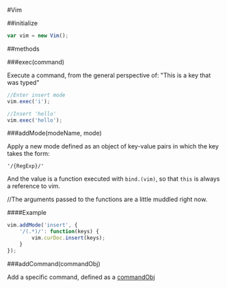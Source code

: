 #Vim

##initialize

```javascript
var vim = new Vim();
```

##methods


###exec(command)

Execute a command, from the general perspective of: "This is a key that was typed"

```javascript
//Enter insert mode
vim.exec('i');

//Insert 'hello'
vim.exec('hello');
```

###addMode(modeName, mode)

Apply a new mode defined as an object of key-value pairs in which the key takes the form:

	'/{RegExp}/'

And the value is a function executed with <code>bind.(vim)</code>, so that <code>this</code> is always a reference to vim.

//The arguments passed to the functions are a little muddled right now.

####Example

```javascript
vim.addMode('insert', {
	'/(.*)/': function(keys) {
		vim.curDoc.insert(keys);	
	}
});
```

###addCommand(commandObj)

Add a specific command, defined as a [commandObj](https://github.com/itsjoesullivan/js-vim/blob/master/docs/plumbing/Types.md#commandobj)

